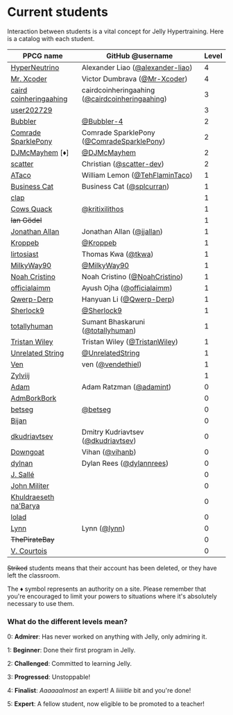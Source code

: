 # Current students

Interaction between students is a vital concept for Jelly Hypertraining. Here is a catalog with each student.

|PPCG name|GitHub @username|Level|
|---------|----------------|-----|
|[HyperNeutrino](https://codegolf.stackexchange.com/users/68942/hyperneutrino)|Alexander Liao ([@alexander-liao](https://github.com/alexander-liao))|4|
|[Mr. Xcoder](https://codegolf.stackexchange.com/users/59487/mr-xcoder)|Victor Dumbrava ([@Mr-Xcoder](https://github.com/Mr-Xcoder))|4|
|[caird coinheringaahing](https://codegolf.stackexchange.com/users/66833/caird-coinheringaahing)|cairdcoinheringaahing ([@cairdcoinheringaahing](https://github.com/cairdcoinheringaahing))|3|
|[user202729](https://codegolf.stackexchange.com/users/69850/user202729)||3|
|[Bubbler](https://codegolf.stackexchange.com/users/78410/bubbler)|[@Bubbler-4](https://github.com/Bubbler-4)|2|
|[Comrade SparklePony](https://codegolf.stackexchange.com/users/64159/binary-barriolage)|Comrade SparklePony ([@ComradeSparklePony](https://github.com/ComradeSparklePony))|2|
|[DJMcMayhem](https://codegolf.stackexchange.com/users/31716/djmcmayhem) [♦]|[@DJMcMayhem](https://github.com/DJMcMayhem/)|2|
|[scatter](https://codegolf.stackexchange.com/users/70388/christian)|Christian ([@scatter-dev](https://github.com/scatter-dev))|2|
|[ATaco](https://codegolf.stackexchange.com/users/58375/ataco)|William Lemon ([@TehFlaminTaco](https://github.com/TehFlaminTaco))|1|
|[Business Cat](https://codegolf.stackexchange.com/users/53880/business-cat)|Business Cat ([@splcurran](https://github.com/splcurran))|1|
|[clap](https://codegolf.stackexchange.com/users/41447/clap)||1|
|[Cows Quack](https://codegolf.stackexchange.com/users/41805/cows-quack)|[@kritixilithos](https://github.com/kritixilithos)|1|
|~~Ian Gödel~~||1|
|[Jonathan Allan](https://codegolf.stackexchange.com/users/53748/jonathan-allan)|Jonathan Allan ([@jjallan](https://github.com/jjallan))|1|
|[Kroppeb](https://codegolf.stackexchange.com/users/81957/kroppeb)|[@Kroppeb](https://github.com/Kroppeb)|1|
|[lirtosiast](https://codegolf.stackexchange.com/users/39328/lirtosiast)|Thomas Kwa ([@tkwa](https://github.com/tkwa))|1|
|[MilkyWay90](https://codegolf.stackexchange.com/users/83048/milkyway90)|[@MilkyWay90](https://github.com/MilkyWay90)|1|
|[Noah Cristino](https://codegolf.stackexchange.com/users/61877/noah-cristino)|Noah Cristino ([@NoahCristino](https://github.com/NoahCristino))|1|
|[officialaimm](https://codegolf.stackexchange.com/users/59523/officialaimm)|Ayush Ojha ([@officialaimm](https://github.com/officialaimm))|1|
|[Qwerp-Derp](https://codegolf.stackexchange.com/users/49561/qwerp-derp)|Hanyuan Li ([@Qwerp-Derp](https://github.com/Qwerp-Derp))|1|
|[Sherlock9](https://codegolf.stackexchange.com/users/47581/sherlock9)|[@Sherlock9](https://github.com/Sherlock9)|1|
|[totallyhuman](https://codegolf.stackexchange.com/users/68615/totallyhuman)|Sumant Bhaskaruni ([@totallyhuman](https://github.com/totallyhuman))|1|
|[Tristan Wiley](https://codegolf.stackexchange.com/users/63690/tristan-wiley)|Tristan Wiley ([@TristanWiley](https://github.com/TristanWiley))|1|
|[Unrelated String](https://codegolf.stackexchange.com/users/85334/unrelated-string)|[@UnrelatedString](https://github.com/UnrelatedString)|1|
|[Ven](https://codegolf.stackexchange.com/users/8328/ven)|ven ([@vendethiel](https://github.com/vendethiel))|1|
|[Zylviij](https://codegolf.stackexchange.com/users/30134/zylviij)||1|
|[Adam](https://codegolf.stackexchange.com/users/85825/adam)|Adam Ratzman ([@adamint](https://github.com/adamint))|0|
|[AdmBorkBork](https://codegolf.stackexchange.com/users/42963/admborkbork)||0|
|[betseg](https://codegolf.stackexchange.com/users/56721/betseg)|[@betseg](https://github.com/betseg)|0|
|[Bijan](https://codegolf.stackexchange.com/users/66907/bijan)||0|
|[dkudriavtsev](https://codegolf.stackexchange.com/users/53551/dkudriavtsev)|Dmitry Kudriavtsev ([@dkudriavtsev](https://github.com/dkudriavtsev))|0|
|[Downgoat](https://codegolf.stackexchange.com/users/40695/downgoat)|Vihan ([@vihanb](https://github.com/vihanb))|0|
|[dylnan](https://codegolf.stackexchange.com/users/75553/dylnan)|Dylan Rees ([@dylannrees](https://github.com/dylannrees))|0|
|[J. Sallé](https://codegolf.stackexchange.com/users/74163/j-salle)||0|
|[John Militer](https://codegolf.stackexchange.com/users/70852/john-militer)||0|
|[Khuldraeseth na'Barya](https://codegolf.stackexchange.com/users/73884/khuldraeseth-nabarya)||0|
|[lolad](https://codegolf.stackexchange.com/users/75059/lolad)||0|
|[Lynn](https://chat.stackexchange.com/users/136994/lynn)|Lynn ([@lynn](https://github.com/lynn))|0|
|~~ThePirateBay~~||0|
|[V. Courtois](https://codegolf.stackexchange.com/users/71499/v-courtois)||0|

~~Striked~~ students means that their account has been deleted, or they have left the classroom.

The ♦ symbol represents an authority on a site. Please remember that you're encouraged to limit your powers to situations where it's absolutely necessary to use them.

### What do the different levels mean?

0: **Admirer**: Has never worked on anything with Jelly, only admiring it.

1: **Beginner**: Done their first program in Jelly.

2: **Challenged**: Committed to learning Jelly.

3: **Progressed**: Unstoppable!

4: **Finalist**: *Aaaaaalmost* an expert! A *liiiiitle* bit and you're done!

5: **Expert**: A fellow student, now eligible to be promoted to a teacher!
